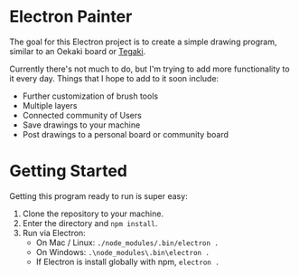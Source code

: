 # Electron Painter

The goal for this Electron project is to create a simple drawing program, similar to an Oekaki board or [Tegaki](http://te2.tewi.us/).

Currently there's not much to do, but I'm trying to add more functionality to it every day. Things that I hope to add to it soon include:
* Further customization of brush tools
* Multiple layers
* Connected community of Users
* Save drawings to your machine
* Post drawings to a personal board or community board

# Getting Started
Getting this program ready to run is super easy:
1.  Clone the repository to your machine.
2.  Enter the directory and `npm install`.
3.  Run via Electron:
    * On Mac / Linux: `./node_modules/.bin/electron .`
    * On Windows: `.\node_modules\.bin\electron .`
    * If Electron is install globally with npm, `electron .`
